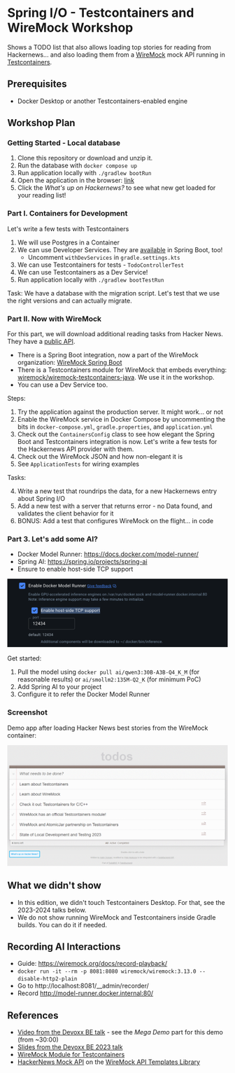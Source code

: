 # Spring I/O - Testcontainers and WireMock Workshop

Shows a TODO list that also allows loading top stories for reading from Hackernews...
and also loading them from a [WireMock](https://wiremock.org/) mock API
running in [Testcontainers](https://www.testcontainers.org/).

## Prerequisites

* Docker Desktop or another Testcontainers-enabled engine

## Workshop Plan

### Getting Started - Local database

1. Clone this repository or download and unzip it.
2. Run the database with `docker compose up`
3. Run application locally with `./gradlew bootRun`
4. Open the application in the browser: [link](http://localhost:8080/?http://localhost:8080/todos)
5. Click the _What's up on Hackernews?_ to see what new get loaded for your reading list!

### Part I. Containers for Development

Let's write a few tests with Testcontainers

1. We will use Postgres in a Container
2. We can use Developer Services. They are [available](https://docs.spring.io/spring-boot/reference/features/dev-services.html) in Spring Boot, too!
    * Uncomment `withDevServices` in `gradle.settings.kts`
3. We can use Testcontainers for tests - `TodoControllerTest`
4. We can use Testcontainers as a Dev Service!
5. Run application locally with `./gradlew bootTestRun`

Task: We have a database with the migration script.
Let's test that we use the right versions and can actually migrate.

### Part II. Now with WireMock

For this part, we will download additional reading tasks from Hacker News.
They have a [public API](https://github.com/HackerNews/API).

* There is a Spring Boot integration, 
   now a part of the WireMock organization: [WireMock Spring Boot](https://github.com/wiremock/wiremock-spring-boot)
* There is a Testcontainers module for WireMock that embeds everything:
  [wiremock/wiremock-testcontainers-java](https://github.com/wiremock/wiremock-testcontainers-java).
  We use it in the workshop.
* You can use a Dev Service too.
 
Steps:

1. Try the application against the production server. It might work... or not
2. Enable the WireMock service in Docker Compose by uncommenting the bits in 
   `docker-compose.yml`, `gradle.properties`, and `application.yml`
2. Check out the `ContainersConfig` class to see how elegant the Spring Boot and Testcontainers integration is now.
Let's write a few tests for the Hackernews API provider with them.
2. Check out the WireMock JSON and how non-elegant it is
3. See `ApplicationTests` for wiring examples

Tasks:

4. Write a new test that roundrips the data, for a new Hackernews entry about Spring I/O
5. Add a new test with a server that returns error - no Data found, and validates the client behavior for it
6. BONUS: Add a test that configures WireMock on the flight... in code

### Part 3. Let's add some AI?

* Docker Model Runner: https://docs.docker.com/model-runner/
* Spring AI: https://spring.io/projects/spring-ai
* Ensure to enable host-side TCP support

![Sample](docs/images/docker_config.png)

Get started: 

1. Pull the model using `docker pull ai/qwen3:30B-A3B-Q4_K_M` (for reasonable results) or `ai/smollm2:135M-Q2_K` (for minimum PoC)
2. Add Spring AI to your project
3. Configure it to refer the Docker Model Runner

### Screenshot

Demo app after loading Hacker News best stories from the WireMock container:

![Demo Web UI](./docs/images/ui_screenshot.png)

## What we didn't show

* In this edition, we didn't touch Testcontainers Desktop. 
  For that, see the 2023-2024 talks below.
* We do not show running WireMock and Testcontainers inside Gradle builds.
  You can do it if needed.

## Recording AI Interactions

* Guide: https://wiremock.org/docs/record-playback/
* `docker run -it --rm -p 8081:8080 wiremock/wiremock:3.13.0 --disable-http2-plain   
`
* Go to http://localhost:8081/__admin/recorder/
* Record http://model-runner.docker.internal:80/

## References

- [Video from the Devoxx BE talk](https://www.youtube.com/watch?v=eFILbyaMI2A) - see the _Mega Demo_ part for this demo (from ~30:00)
- [Slides from the Devoxx BE 2023 talk](https://docs.google.com/presentation/d/e/2PACX-1vQSgTTCg-LkmrL-5UuAE63zxuWP0kADBetXXBqMVO-oEQWfP6zGu16eFSdKxvEbchDnaCwKZ2a7134F/pub?start=false&loop=false&delayms=3000)
- [WireMock Module for Testcontainers](https://testcontainers.com/modules/wiremock/)
- [HackerNews Mock API](https://library.wiremock.org/catalog/api/y/ycombinator.com/hackernews_v0/) on the
  [WireMock API Templates Library](https://library.wiremock.org/)
